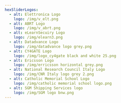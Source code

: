 ```yaml
---
hexSliderLogos:
  - alt: Elettronica Logo
    logo: /img/v_elt.png
  - alt: ABRT Logo
    logo: /img/v_abrt.png
  - alt: eLearnSecuiry Logo
    logo: /img/elearn3.png
  - alt: Datadvance Logo
    logo: /img/datadvance logo grey.png
  - alt: CY4GATE Logo
    logo: /img/logo_cy4gate black and white 25.png
  - alt: Ericsson Logo
    logo: /img/erricsson horizontal grey.png
  - alt: National Research Council Italy Logo
    logo: /img/CNR Italy logo grey 2.png
  - alt: Catholic Memorial School Logo
    logo: /img/catholic memorial school logo.png
  - alt: SGM Shipping Services logo
    logo: /img/SGM logo bnw.png
---
```



